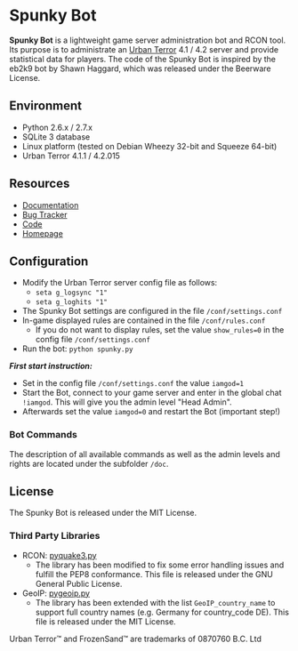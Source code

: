 # Spunky Bot

**Spunky Bot** is a lightweight game server administration bot and RCON tool.
Its purpose is to administrate an [Urban Terror](http://www.urbanterror.info) 4.1 / 4.2 server and provide statistical data for players.
The code of the Spunky Bot is inspired by the eb2k9 bot by Shawn Haggard, which was released under the Beerware License.


## Environment
- Python 2.6.x / 2.7.x
- SQLite 3 database
- Linux platform (tested on Debian Wheezy 32-bit and Squeeze 64-bit)
- Urban Terror 4.1.1 / 4.2.015


## Resources
* [Documentation](https://github.com/urthub/spunky-bot/wiki)
* [Bug Tracker](https://github.com/urthub/spunky-bot/issues)
* [Code](https://github.com/urthub/spunky-bot)
* [Homepage](http://urthub.github.io/spunky-bot/)


## Configuration
- Modify the Urban Terror server config file as follows:
	- `seta g_logsync "1"`
	- `seta g_loghits "1"`
- The Spunky Bot settings are configured in the file `/conf/settings.conf`
- In-game displayed rules are contained in the file `/conf/rules.conf`
	- If you do not want to display rules, set the value `show_rules=0` in the config file `/conf/settings.conf`
- Run the bot: `python spunky.py`

**_First start instruction:_**

- Set in the config file `/conf/settings.conf` the value `iamgod=1`
- Start the Bot, connect to your game server and enter in the global chat `!iamgod`. This will give you the admin level "Head Admin".
- Afterwards set the value `iamgod=0` and restart the Bot (important step!)


### Bot Commands
The description of all available commands as well as the admin levels and rights are located under the subfolder `/doc`.


## License
The Spunky Bot is released under the MIT License.


### Third Party Libraries
 - RCON: [pyquake3.py](https://github.com/urthub/pyquake3)
	- The library has been modified to fix some error handling issues and fulfill the PEP8 conformance. This file is released under the GNU General Public License.
 - GeoIP: [pygeoip.py](https://github.com/urthub/pygeoip)
	- The library has been extended with the list `GeoIP_country_name` to support full country names (e.g. Germany for country_code DE). This file is released under the MIT License.

Urban Terror™ and FrozenSand™ are trademarks of 0870760 B.C. Ltd